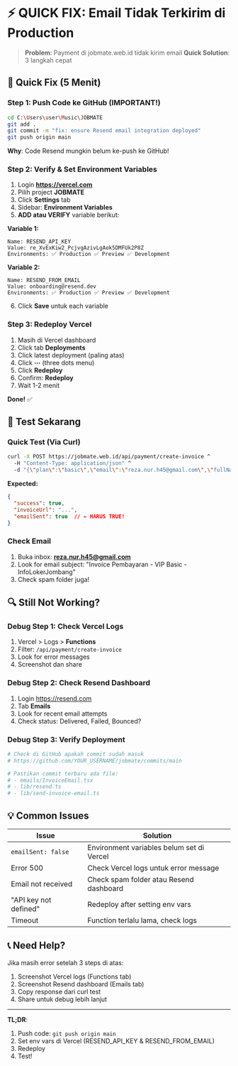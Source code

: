 # ⚡ QUICK FIX: Email Tidak Terkirim di Production

> **Problem**: Payment di jobmate.web.id tidak kirim email
> **Quick Solution**: 3 langkah cepat

## 🚀 Quick Fix (5 Menit)

### Step 1: Push Code ke GitHub (IMPORTANT!)
```bash
cd C:\Users\user\Music\JOBMATE
git add .
git commit -m "fix: ensure Resend email integration deployed"
git push origin main
```

**Why**: Code Resend mungkin belum ke-push ke GitHub!

### Step 2: Verify & Set Environment Variables
1. Login **https://vercel.com**
2. Pilih project **JOBMATE**
3. Click **Settings** tab
4. Sidebar: **Environment Variables**
5. **ADD atau VERIFY** variable berikut:

**Variable 1:**
```
Name: RESEND_API_KEY
Value: re_XvExKiw2_PcjvgAzivLgAok5DMFUk2P8Z
Environments: ✅ Production ✅ Preview ✅ Development
```

**Variable 2:**
```
Name: RESEND_FROM_EMAIL  
Value: onboarding@resend.dev
Environments: ✅ Production ✅ Preview ✅ Development
```

6. Click **Save** untuk each variable

### Step 3: Redeploy Vercel
1. Masih di Vercel dashboard
2. Click tab **Deployments**
3. Click latest deployment (paling atas)
4. Click **⋯** (three dots menu)
5. Click **Redeploy**
6. Confirm: **Redeploy**
7. Wait 1-2 menit

**Done!** ✅

## 🧪 Test Sekarang

### Quick Test (Via Curl)
```bash
curl -X POST https://jobmate.web.id/api/payment/create-invoice ^
  -H "Content-Type: application/json" ^
  -d "{\"plan\":\"basic\",\"email\":\"reza.nur.h45@gmail.com\",\"fullName\":\"Quick Test\",\"whatsapp\":\"081234567890\"}"
```

**Expected:**
```json
{
  "success": true,
  "invoiceUrl": "...",
  "emailSent": true  // ← HARUS TRUE!
}
```

### Check Email
1. Buka inbox: **reza.nur.h45@gmail.com**
2. Look for email subject: "Invoice Pembayaran - VIP Basic - InfoLokerJombang"
3. Check spam folder juga!

## 🔍 Still Not Working?

### Debug Step 1: Check Vercel Logs
1. Vercel > Logs > **Functions**
2. Filter: `/api/payment/create-invoice`
3. Look for error messages
4. Screenshot dan share

### Debug Step 2: Check Resend Dashboard
1. Login https://resend.com
2. Tab **Emails**
3. Look for recent email attempts
4. Check status: Delivered, Failed, Bounced?

### Debug Step 3: Verify Deployment
```bash
# Check di GitHub apakah commit sudah masuk
# https://github.com/YOUR_USERNAME/jobmate/commits/main

# Pastikan commit terbaru ada file:
# - emails/InvoiceEmail.tsx
# - lib/resend.ts
# - lib/send-invoice-email.ts
```

## 💡 Common Issues

| Issue | Solution |
|-------|----------|
| `emailSent: false` | Environment variables belum set di Vercel |
| Error 500 | Check Vercel logs untuk error message |
| Email not received | Check spam folder atau Resend dashboard |
| "API key not defined" | Redeploy after setting env vars |
| Timeout | Function terlalu lama, check logs |

## 📞 Need Help?

Jika masih error setelah 3 steps di atas:
1. Screenshot Vercel logs (Functions tab)
2. Screenshot Resend dashboard (Emails tab)  
3. Copy response dari curl test
4. Share untuk debug lebih lanjut

---

**TL;DR**: 
1. Push code: `git push origin main`
2. Set env vars di Vercel (RESEND_API_KEY & RESEND_FROM_EMAIL)
3. Redeploy
4. Test!
